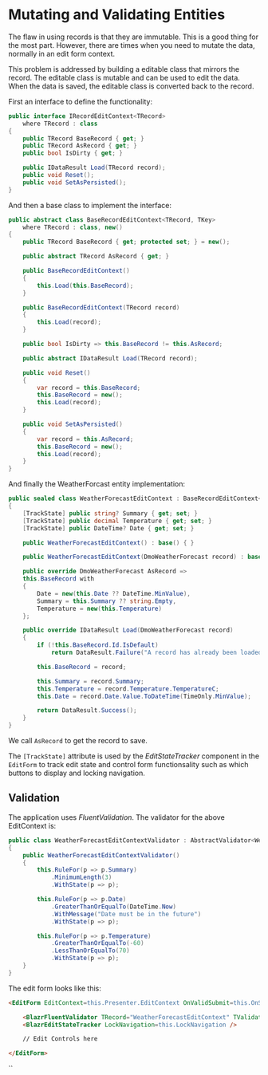 # Mutating and Validating Entities

The flaw in using records is that they are immutable.  This is a good thing for the most part.  However, there are times when you need to mutate the data, normally in an edit form context.

This problem is addressed by building a editable class that mirrors the record.  The editable class is mutable and can be used to edit the data.  When the data is saved, the editable class is converted back to the record.

First an interface to define the functionality:

```csharp
public interface IRecordEditContext<TRecord>
    where TRecord : class
{
    public TRecord BaseRecord { get; }
    public TRecord AsRecord { get; }
    public bool IsDirty { get; }

    public IDataResult Load(TRecord record);
    public void Reset();
    public void SetAsPersisted();
}
```

And then a base class to implement the interface:

```csharp
public abstract class BaseRecordEditContext<TRecord, TKey>
    where TRecord : class, new()
{
    public TRecord BaseRecord { get; protected set; } = new();

    public abstract TRecord AsRecord { get; }

    public BaseRecordEditContext()
    {
        this.Load(this.BaseRecord);
    }

    public BaseRecordEditContext(TRecord record)
    {
        this.Load(record);
    }

    public bool IsDirty => this.BaseRecord != this.AsRecord;

    public abstract IDataResult Load(TRecord record);

    public void Reset()
    {
        var record = this.BaseRecord;
        this.BaseRecord = new();
        this.Load(record);
    }

    public void SetAsPersisted()
    {
        var record = this.AsRecord;
        this.BaseRecord = new();
        this.Load(record);
    }
}
```

And finally the WeatherForcast entity implementation:

```csharp
public sealed class WeatherForecastEditContext : BaseRecordEditContext<DmoWeatherForecast, WeatherForecastId>, IRecordEditContext<DmoWeatherForecast>
{
    [TrackState] public string? Summary { get; set; }
    [TrackState] public decimal Temperature { get; set; }
    [TrackState] public DateTime? Date { get; set; }

    public WeatherForecastEditContext() : base() { }

    public WeatherForecastEditContext(DmoWeatherForecast record) : base(record) { }

    public override DmoWeatherForecast AsRecord =>
    this.BaseRecord with
    {
        Date = new(this.Date ?? DateTime.MinValue),
        Summary = this.Summary ?? string.Empty,
        Temperature = new(this.Temperature)
    };

    public override IDataResult Load(DmoWeatherForecast record)
    {
        if (!this.BaseRecord.Id.IsDefault)
            return DataResult.Failure("A record has already been loaded.  You can't overload it.");

        this.BaseRecord = record;

        this.Summary = record.Summary;
        this.Temperature = record.Temperature.TemperatureC;
        this.Date = record.Date.Value.ToDateTime(TimeOnly.MinValue);

        return DataResult.Success();
    }
}
```

We call `AsRecord` to get the record to save.

The `[TrackState]` attribute is used by the *EditStateTracker* component in the `EditForm` to track edit state and control form functionsality such as which buttons to display and locking navigation.

## Validation

The application uses *FluentValidation*.  The validator for the above EditContext is:

```csharp
public class WeatherForecastEditContextValidator : AbstractValidator<WeatherForecastEditContext>
{
    public WeatherForecastEditContextValidator()
    {
        this.RuleFor(p => p.Summary)
            .MinimumLength(3)
            .WithState(p => p);

        this.RuleFor(p => p.Date)
            .GreaterThanOrEqualTo(DateTime.Now)
            .WithMessage("Date must be in the future")
            .WithState(p => p);

        this.RuleFor(p => p.Temperature)
            .GreaterThanOrEqualTo(-60)
            .LessThanOrEqualTo(70)
            .WithState(p => p);
    }
}
```

The edit form looks like this:

```html
<EditForm EditContext=this.Presenter.EditContext OnValidSubmit=this.OnSave>

    <BlazrFluentValidator TRecord="WeatherForecastEditContext" TValidator="WeatherForecastEditContextValidator" />
    <BlazrEditStateTracker LockNavigation=this.LockNavigation />

    // Edit Controls here

</EditForm>
```
``